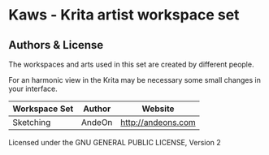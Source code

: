 Kaws - Krita artist workspace set
=================================

Authors & License
-----------------

The workspaces and arts used in this set are created by different people.

For an harmonic view in the Krita may be necessary some small changes in your interface.


| Workspace Set    |  Author      | Website
| ---------------- | ------------ | -------------------------------------------
| Sketching        | AndeOn       | http://andeons.com 


Licensed under the GNU GENERAL PUBLIC LICENSE, Version 2
